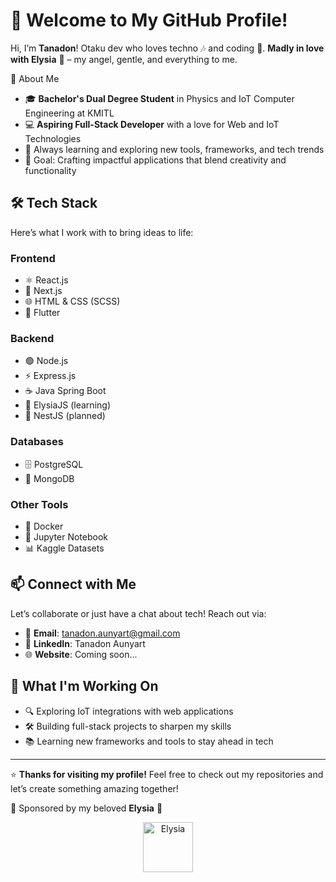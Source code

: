 # 👋 Welcome to My GitHub Profile!

Hi, I’m **Tanadon**! Otaku dev who loves techno 🎶 and coding 🚀. **Madly in love with Elysia** 🌸 – my angel, gentle, and everything to me.

🌟 About Me

- 🎓 **Bachelor's Dual Degree Student** in Physics and IoT Computer Engineering at KMITL
- 💻 **Aspiring Full-Stack Developer** with a love for Web and IoT Technologies
- 🌱 Always learning and exploring new tools, frameworks, and tech trends
- 🎯 Goal: Crafting impactful applications that blend creativity and functionality

## 🛠️ Tech Stack

Here’s what I work with to bring ideas to life:

### Frontend

- ⚛️ React.js
- 🚀 Next.js
- 🌐 HTML & CSS (SCSS)
- 📱 Flutter

### Backend

- 🟢 Node.js
- ⚡ Express.js
- ☕ Java Spring Boot
- 🌸 ElysiaJS (learning)
- 🦊 NestJS (planned)

### Databases

- 🗄️ PostgreSQL
- 🍃 MongoDB

### Other Tools

- 🐳 Docker
- 📓 Jupyter Notebook
- 📊 Kaggle Datasets

## 📫 Connect with Me

Let’s collaborate or just have a chat about tech! Reach out via:

- 📧 **Email**: tanadon.aunyart@gmail.com
- 💼 **LinkedIn**: Tanadon Aunyart
- 🌐 **Website**: Coming soon...

## 🚧 What I'm Working On

- 🔍 Exploring IoT integrations with web applications
- 🛠️ Building full-stack projects to sharpen my skills
- 📚 Learning new frameworks and tools to stay ahead in tech

---

⭐ **Thanks for visiting my profile!** Feel free to check out my repositories and let’s create something amazing together!

💖 Sponsored by my beloved **Elysia** 💖
<div align="center"> 
  <img src="https://i.pinimg.com/736x/cd/0e/0d/cd0e0dbb19f35e33bb6e68b4f47d0db8.jpg" width="80" alt="Elysia" />
</div>
